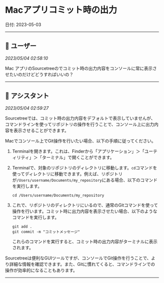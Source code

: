 # Macアプリコミット時の出力

日付: 2023-05-03

---

## 👤 ユーザー
*2023/05/04 02:58:10*

Mac アプリのSourcetreeのでコミット時の出力内容をコンソールに常に表示させたいのだけどどうすればいいの？

---

## 🤖 アシスタント
*2023/05/04 02:59:27*

Sourcetreeでは、コミット時の出力内容をデフォルトで表示していませんが、コマンドラインを使ってリポジトリの操作を行うことで、コンソール上に出力内容を表示させることができます。

Macでコンソール上でGit操作を行いたい場合、以下の手順に従ってください。

1. Terminalを開きます。これは、Finderから「アプリケーション」＞「ユーティリティ」＞「ターミナル」で開くことができます。

2. Terminalで、対象のリポジトリのディレクトリに移動します。`cd`コマンドを使ってディレクトリに移動できます。例えば、リポジトリが`/Users/username/Documents/my_repository`にある場合、以下のコマンドを実行します。
   ```
   cd /Users/username/Documents/my_repository
   ```

3. これで、リポジトリのディレクトリにいるので、通常のGitコマンドを使って操作を行います。コミット時に出力内容を表示させたい場合、以下のようなコマンドを実行します。

   ```
   git add .
   git commit -m "コミットメッセージ"
   ```

   これらのコマンドを実行すると、コミット時の出力内容がターミナルに表示されます。

Sourcetreeは便利なGUIツールですが、コンソールでGit操作を行うことで、より詳細な情報を確認できます。また、Gitに慣れてくると、コマンドラインでの操作が効率的になることもあります。

---

